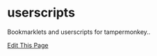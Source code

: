 userscripts
===========

Bookmarklets and userscripts for tampermonkey..

<a href="javascript:(function(){doms = document.getElementsByTagName('*');for (var i=0, max=doms.length; i < max; i++) {if(typeof doms[i].setAttribute === 'function') {doms[i].setAttribute('contenteditable','true');}}})();" title="Drag this to bookmarks toolbar">Edit This Page</a>
